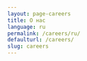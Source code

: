 ```yaml
---
layout: page-careers
title: О нас
language: ru
permalink: /careers/ru/
defaulturl: /careers/
slug: careers
---
```

